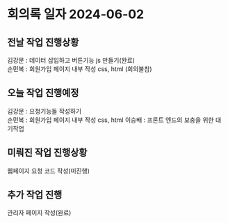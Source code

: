 # 회의록 일자 2024-06-02

## 전날 작업 진행상황

김강문 : 데이터 삽입하고 버튼기능 js 만들기(완료)  
손민복 : 회원가입 페이지 내부 작성 css, html (회의불참)

## 오늘 작업 진행예정

김강문 : 요청기능들 작성하기  
손민복 : 회원가입 페이지 내부 작성 css, html
이승배 : 프론트 엔드의 보충을 위한 대기작업

## 미뤄진 작업 진행상황

웹페이지 요청 코드 작성(미진행)

## 추가 작업 진행

관리자 페이지 작성(완료)